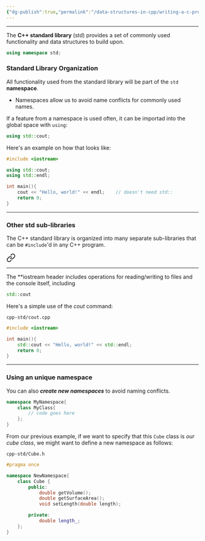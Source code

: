 ```yaml
---
{"dg-publish":true,"permalink":"/data-structures-in-cpp/writing-a-c-program/c-standard-library-std/"}
---
```


---
The **C++ standard library** (std) provides a set of commonly used functionality and data structures to build upon.

```c++
using namespace std;
```

### Standard Library Organization

All functionality used from the standard library will be part of the `std` **namespace**.

- Namespaces allow us to avoid name conflicts for commonly used names.

If a feature from a namespace is used often, it can be importad into the global space with `using`:

```c++
using std::cout;
```

Here's an example on how that looks like:
```c++
#include <iostream>

using std::cout;
using std::endl;

int main(){
	cout << "Hello, world!" << endl;    // doesn't need std::
	return 0;
}
```

---
### Other std sub-libraries

The C++ standard library is organized into many separate sub-libraries that can be `#include`'d in any C++ program.


<div class="transclusion internal-embed is-loaded"><a class="markdown-embed-link" href="/data-structures-in-cpp/writing-a-c-program/iostream/" aria-label="Open link"><svg xmlns="http://www.w3.org/2000/svg" width="24" height="24" viewBox="0 0 24 24" fill="none" stroke="currentColor" stroke-width="2" stroke-linecap="round" stroke-linejoin="round" class="svg-icon lucide-link"><path d="M10 13a5 5 0 0 0 7.54.54l3-3a5 5 0 0 0-7.07-7.07l-1.72 1.71"></path><path d="M14 11a5 5 0 0 0-7.54-.54l-3 3a5 5 0 0 0 7.07 7.07l1.71-1.71"></path></svg></a><div class="markdown-embed">




---
The **iostream header includes operations for reading/writing to files and the console itself, including 

```c++
std::cout
```

Here's a simple use of the _cout_ command:

`cpp-std/cout.cpp`
```c++
#include <iostream>

int main(){
	std::cout << "Hello, world!" << std::endl;
	return 0;
}
```

</div></div>


---
### Using an unique namespace

You can also ___create new namespaces___ to avoid naming conflicts.

```c++
namespace MyNamespace{
	class MyClass{
		// code goes here
	};
}
```

From our previous example, if we want to specify that this `Cube` class is _our cube class_, we might want to define a new namespace as follows:

`cpp-std/Cube.h`
```c++
#pragma once

namespace NewNamespace{
	class Cube {
		public:
			double getVolume();
			double getSurfaceArea();
			void setLength(double length);

		private:
			double length_;
	};
}
```
